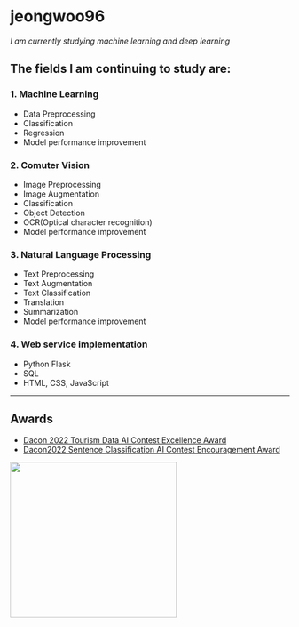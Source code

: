 # jeongwoo96
 

*I am currently studying machine learning and deep learning*



## The fields I am continuing to study are:
### 1. Machine Learning
  + Data Preprocessing
  + Classification
  + Regression
  + Model performance improvement

### 2. Comuter Vision
  + Image Preprocessing
  + Image Augmentation
  + Classification
  + Object Detection
  + OCR(Optical character recognition)
  + Model performance improvement

### 3. Natural Language Processing
  + Text Preprocessing
  + Text Augmentation
  + Text Classification
  + Translation
  + Summarization
  + Model performance improvement

### 4. Web service implementation
  + Python Flask
  + SQL
  + HTML, CSS, JavaScript


***

## Awards
+ <a href="https://dacon.io/competitions/official/235978/overview/description">Dacon 2022 Tourism Data AI Contest Excellence Award</a>
+ <a href="https://dacon.io/competitions/official/236037/overview/description">Dacon2022 Sentence Classification AI Contest Encouragement Award</a>
<img src="https://user-images.githubusercontent.com/112039781/211071653-040a1845-a12a-43e8-bda9-67120644afce.png" width="300 " height="280">
